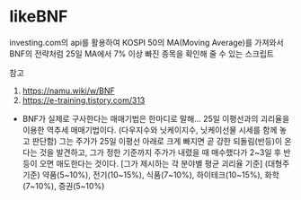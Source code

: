 # likeBNF
investing.com의 api를 활용하여 KOSPI 50의 MA(Moving Average)를 가져와서 BNF의 전략처럼 25일 MA에서 7% 이상 빠진 종목을 확인해 줄 수 있는 스크립트

참고
1. https://namu.wiki/w/BNF
2. https://e-training.tistory.com/313
  - BNF가 실제로 구사한다는 매매기법은 한마디로 말해...
    25일 이평선과의 괴리율을 이용한 역추세 매매기법이다. (다우지수와 닛케이지수, 닛케이선물 시세를 함께 놓고 판단함)
    그는 주가가 25일 이평선 아래로 크게 빠지면 곧 강한 되돌림(반등)이 온다는 것을 발견하고, 그가 정한 기준까지 주가가 내렸을 때 매수했다가 2~3일 후 반등이 오면 매도한다는 것이다.
  [그가 제시하는 각 분야별 평균 괴리율 기준] (대형주 기준)
  약품(5~10%), 전기(10~15%), 식품(7~10%), 하이테크(10~15%), 화학(7~10%), 증권(5~10%)
